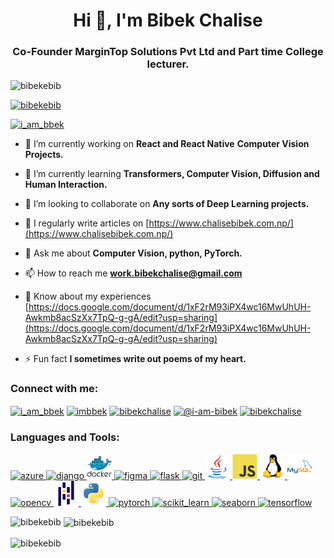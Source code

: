 <h1 align="center">Hi 👋, I'm Bibek Chalise</h1>
<h3 align="center">Co-Founder MarginTop Solutions Pvt Ltd and Part time College lecturer.</h3>

<p align="left"> <img src="https://komarev.com/ghpvc/?username=bibekebib&label=Profile%20views&color=0e75b6&style=flat" alt="bibekebib" /> </p>

<p align="left"> <a href="https://github.com/ryo-ma/github-profile-trophy"><img src="https://github-profile-trophy.vercel.app/?username=bibekebib" alt="bibekebib" /></a> </p>

<p align="left"> <a href="https://twitter.com/i_am_bbek" target="blank"><img src="https://img.shields.io/twitter/follow/i_am_bbek?logo=twitter&style=for-the-badge" alt="i_am_bbek" /></a> </p>

- 🔭 I’m currently working on **React and React Native** **Computer Vision Projects.**

- 🌱 I’m currently learning **Transformers, Computer Vision, Diffusion and Human Interaction.**

- 👯 I’m looking to collaborate on **Any sorts of Deep Learning projects.**

- 📝 I regularly write articles on [https://www.chalisebibek.com.np/](https://www.chalisebibek.com.np/)

- 💬 Ask me about **Computer Vision, python, PyTorch.**

- 📫 How to reach me **work.bibekchalise@gmail.com**

- 📄 Know about my experiences [https://docs.google.com/document/d/1xF2rM93iPX4wc16MwUhUH-Awkmb8acSzXx7TpQ-g-gA/edit?usp=sharing](https://docs.google.com/document/d/1xF2rM93iPX4wc16MwUhUH-Awkmb8acSzXx7TpQ-g-gA/edit?usp=sharing)

- ⚡ Fun fact **I sometimes write out poems of my heart.**

<h3 align="left">Connect with me:</h3>
<p align="left">
<a href="https://twitter.com/i_am_bbek" target="blank"><img align="center" src="https://raw.githubusercontent.com/rahuldkjain/github-profile-readme-generator/master/src/images/icons/Social/twitter.svg" alt="i_am_bbek" height="30" width="40" /></a>
<a href="https://linkedin.com/in/imbbek" target="blank"><img align="center" src="https://raw.githubusercontent.com/rahuldkjain/github-profile-readme-generator/master/src/images/icons/Social/linked-in-alt.svg" alt="imbbek" height="30" width="40" /></a>
<a href="https://kaggle.com/bibekchalise" target="blank"><img align="center" src="https://raw.githubusercontent.com/rahuldkjain/github-profile-readme-generator/master/src/images/icons/Social/kaggle.svg" alt="bibekchalise" height="30" width="40" /></a>
<a href="https://medium.com/@i-am-bibek" target="blank"><img align="center" src="https://raw.githubusercontent.com/rahuldkjain/github-profile-readme-generator/master/src/images/icons/Social/medium.svg" alt="@i-am-bibek" height="30" width="40" /></a>
<a href="https://www.youtube.com/c/bibekchalise" target="blank"><img align="center" src="https://raw.githubusercontent.com/rahuldkjain/github-profile-readme-generator/master/src/images/icons/Social/youtube.svg" alt="bibekchalise" height="30" width="40" /></a>
</p>

<h3 align="left">Languages and Tools:</h3>
<p align="left"> <a href="https://azure.microsoft.com/en-in/" target="_blank" rel="noreferrer"> <img src="https://www.vectorlogo.zone/logos/microsoft_azure/microsoft_azure-icon.svg" alt="azure" width="40" height="40"/> </a> <a href="https://www.djangoproject.com/" target="_blank" rel="noreferrer"> <img src="https://cdn.worldvectorlogo.com/logos/django.svg" alt="django" width="40" height="40"/> </a> <a href="https://www.docker.com/" target="_blank" rel="noreferrer"> <img src="https://raw.githubusercontent.com/devicons/devicon/master/icons/docker/docker-original-wordmark.svg" alt="docker" width="40" height="40"/> </a> <a href="https://www.figma.com/" target="_blank" rel="noreferrer"> <img src="https://www.vectorlogo.zone/logos/figma/figma-icon.svg" alt="figma" width="40" height="40"/> </a> <a href="https://flask.palletsprojects.com/" target="_blank" rel="noreferrer"> <img src="https://www.vectorlogo.zone/logos/pocoo_flask/pocoo_flask-icon.svg" alt="flask" width="40" height="40"/> </a> <a href="https://git-scm.com/" target="_blank" rel="noreferrer"> <img src="https://www.vectorlogo.zone/logos/git-scm/git-scm-icon.svg" alt="git" width="40" height="40"/> </a> <a href="https://www.java.com" target="_blank" rel="noreferrer"> <img src="https://raw.githubusercontent.com/devicons/devicon/master/icons/java/java-original.svg" alt="java" width="40" height="40"/> </a> <a href="https://developer.mozilla.org/en-US/docs/Web/JavaScript" target="_blank" rel="noreferrer"> <img src="https://raw.githubusercontent.com/devicons/devicon/master/icons/javascript/javascript-original.svg" alt="javascript" width="40" height="40"/> </a> <a href="https://www.linux.org/" target="_blank" rel="noreferrer"> <img src="https://raw.githubusercontent.com/devicons/devicon/master/icons/linux/linux-original.svg" alt="linux" width="40" height="40"/> </a> <a href="https://www.mysql.com/" target="_blank" rel="noreferrer"> <img src="https://raw.githubusercontent.com/devicons/devicon/master/icons/mysql/mysql-original-wordmark.svg" alt="mysql" width="40" height="40"/> </a> <a href="https://opencv.org/" target="_blank" rel="noreferrer"> <img src="https://www.vectorlogo.zone/logos/opencv/opencv-icon.svg" alt="opencv" width="40" height="40"/> </a> <a href="https://pandas.pydata.org/" target="_blank" rel="noreferrer"> <img src="https://raw.githubusercontent.com/devicons/devicon/2ae2a900d2f041da66e950e4d48052658d850630/icons/pandas/pandas-original.svg" alt="pandas" width="40" height="40"/> </a> <a href="https://www.python.org" target="_blank" rel="noreferrer"> <img src="https://raw.githubusercontent.com/devicons/devicon/master/icons/python/python-original.svg" alt="python" width="40" height="40"/> </a> <a href="https://pytorch.org/" target="_blank" rel="noreferrer"> <img src="https://www.vectorlogo.zone/logos/pytorch/pytorch-icon.svg" alt="pytorch" width="40" height="40"/> </a> <a href="https://scikit-learn.org/" target="_blank" rel="noreferrer"> <img src="https://upload.wikimedia.org/wikipedia/commons/0/05/Scikit_learn_logo_small.svg" alt="scikit_learn" width="40" height="40"/> </a> <a href="https://seaborn.pydata.org/" target="_blank" rel="noreferrer"> <img src="https://seaborn.pydata.org/_images/logo-mark-lightbg.svg" alt="seaborn" width="40" height="40"/> </a> <a href="https://www.tensorflow.org" target="_blank" rel="noreferrer"> <img src="https://www.vectorlogo.zone/logos/tensorflow/tensorflow-icon.svg" alt="tensorflow" width="40" height="40"/> </a> </p>

<p><img align="left" src="https://github-readme-stats.vercel.app/api/top-langs?username=bibekebib&show_icons=true&locale=en&layout=compact" alt="bibekebib" /></p>

<p>&nbsp;<img align="center" src="https://github-readme-stats.vercel.app/api?username=bibekebib&show_icons=true&locale=en" alt="bibekebib" /></p>

<p><img align="center" src="https://github-readme-streak-stats.herokuapp.com/?user=bibekebib&" alt="bibekebib" /></p>
